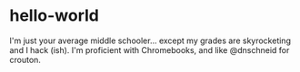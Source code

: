 # hello-world
I'm just your average middle schooler... except my grades are skyrocketing and I hack (ish). I'm proficient with Chromebooks, and like @dnschneid for crouton.
